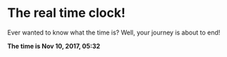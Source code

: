 # The real time clock!

Ever wanted to know what the time is? Well, your journey is about to end!

**The time is Nov 10, 2017, 05:32**